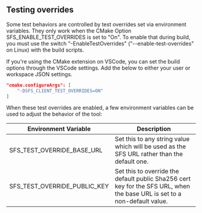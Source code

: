 ## Testing overrides

Some test behaviors are controlled by test overrides set via environment variables.
They only work when the CMake Option SFS_ENABLE_TEST_OVERRIDES is set to "On".
To enable that during build, you must use the switch "-EnableTestOverrides" ("--enable-test-overrides" on Linux) with the build scripts.

If you're using the CMake extension on VSCode, you can set the build options through the VSCode settings. Add the below to either your user or workspace JSON settings.

```json
"cmake.configureArgs": [
    "-DSFS_CLIENT_TEST_OVERRIDES=ON"
]
```

When these test overrides are enabled, a few environment variables can be used to adjust the behavior of the tool:

| Environment Variable         | Description                                                                                                               |
|------------------------------|---------------------------------------------------------------------------------------------------------------------------|
| SFS_TEST_OVERRIDE_BASE_URL   | Set this to any string value which will be used as the SFS URL rather than the default one.                               |
| SFS_TEST_OVERRIDE_PUBLIC_KEY | Set this to override the default public Sha256 cert key for the SFS URL, when the base URL is set to a non-default value. |
